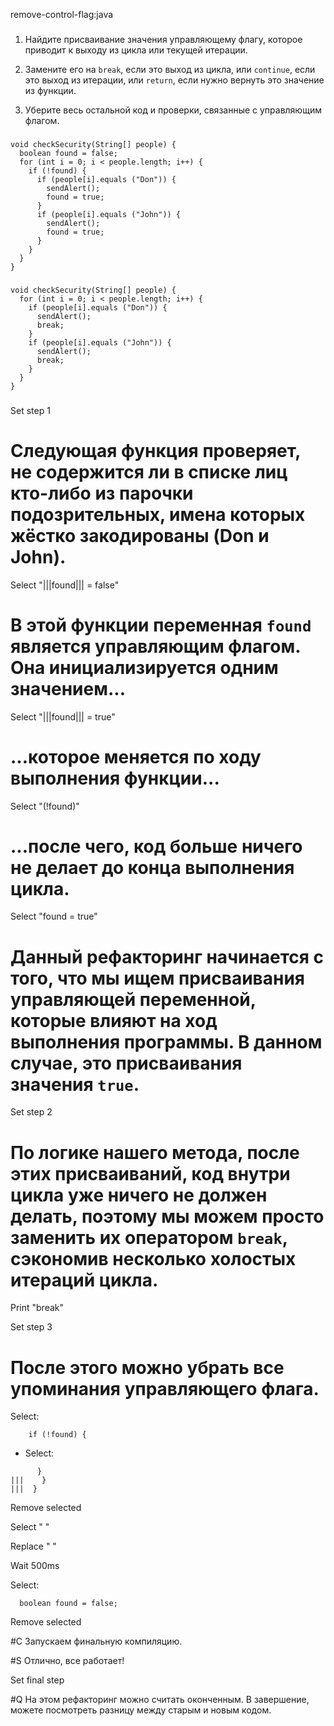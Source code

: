 remove-control-flag:java

###

1. Найдите присваивание значения управляющему флагу, которое приводит к выходу из цикла или текущей итерации.

2. Замените его на <code>break</code>, если это выход из цикла, или <code>continue</code>, если это выход из итерации, или <code>return</code>, если нужно вернуть это значение из функции.

3. Уберите весь остальной код и проверки, связанные с управляющим флагом.



###

```
void checkSecurity(String[] people) {
  boolean found = false;
  for (int i = 0; i < people.length; i++) {
    if (!found) {
      if (people[i].equals ("Don")) {
        sendAlert();
        found = true;
      }
      if (people[i].equals ("John")) {
        sendAlert();
        found = true;
      }
    }
  }
}
```

###

```
void checkSecurity(String[] people) {
  for (int i = 0; i < people.length; i++) {
    if (people[i].equals ("Don")) {
      sendAlert();
      break;
    }
    if (people[i].equals ("John")) {
      sendAlert();
      break;
    }
  }
}
```

###

Set step 1

# Следующая функция проверяет, не содержится ли в списке лиц кто-либо из парочки подозрительных, имена которых жёстко закодированы (Don и John).

Select "|||found||| = false"

# В этой функции переменная <code>found</code> является управляющим флагом. Она инициализируется одним значением...

Select "|||found||| = true"

# ...которое меняется по ходу выполнения функции...

Select "(!found)"

# ...после чего, код больше ничего не делает до конца выполнения цикла.

Select "found = true"

# Данный рефакторинг начинается с того, что мы ищем присваивания управляющей переменной, которые влияют на ход выполнения программы. В данном случае, это присваивания значения <code>true</code>.

Set step 2

# По логике нашего метода, после этих присваиваний, код внутри цикла уже ничего не должен делать, поэтому мы можем просто заменить их оператором <code>break</code>, сэкономив несколько холостых итераций цикла.

Print "break"

Set step 3

# После этого можно убрать все упоминания управляющего флага.


Select:
```
    if (!found) {

```

+ Select:
```
      }
|||    }
|||  }
```

Remove selected

Select "      "

Replace "    "

Wait 500ms

Select:
```
  boolean found = false;

```

Remove selected

#C Запускаем финальную компиляцию.

#S Отлично, все работает!

Set final step

#Q На этом рефакторинг можно считать оконченным. В завершение, можете посмотреть разницу между старым и новым кодом.
